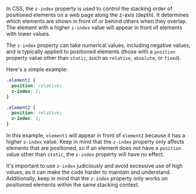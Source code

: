In CSS, the `z-index` property is used to control the stacking order of positioned elements on a web page along the z-axis (depth). It determines which elements are shown in front of or behind others when they overlap. The element with a higher `z-index` value will appear in front of elements with lower values.

The `z-index` property can take numerical values, including negative values, and is typically applied to positioned elements (those with a `position` property value other than `static`, such as `relative`, `absolute`, or `fixed`).

Here's a simple example:

```css
.element1 {
  position: relative;
  z-index: 2;
}

.element2 {
  position: relative;
  z-index: 1;
}
```

In this example, `element1` will appear in front of `element2` because it has a higher `z-index` value. Keep in mind that the `z-index` property only affects elements that are positioned, so if an element does not have a `position` value other than `static`, the `z-index` property will have no effect.

It's important to use `z-index` judiciously and avoid excessive use of high values, as it can make the code harder to maintain and understand. Additionally, keep in mind that the `z-index` property only works on positioned elements within the same stacking context.